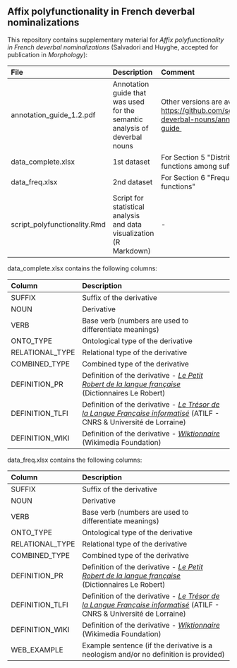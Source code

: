 ## Affix polyfunctionality in French deverbal nominalizations

This repository contains supplementary material for *Affix polyfunctionality in French deverbal nominalizations* (Salvadori and Huyghe, accepted for publication in *Morphology*):

| File  | Description | Comment |
| :--- | :--- | :--- | 
| annotation_guide_1.2.pdf | Annotation guide that was used for the semantic analysis of deverbal nouns | Other versions are available at https://github.com/semantics-deverbal-nouns/annotation-guide |
| data_complete.xlsx | 1st dataset | For Section 5 "Distribution of functions among suffixes" <br />  |
| data_freq.xlsx | 2nd dataset | For Section 6 "Frequency of functions" <br /> | 
| script_polyfunctionality.Rmd | Script for statistical analysis and data visualization (R Markdown)| - |

data_complete.xlsx contains the following columns:

| Column | Description |
| :--- | :--- |
| SUFFIX | Suffix of the derivative |
| NOUN | Derivative | 
| VERB | Base verb (numbers are used to differentiate meanings) |
| ONTO_TYPE | Ontological type of the derivative |
| RELATIONAL_TYPE | Relational type of the derivative |
| COMBINED_TYPE | Combined type of the derivative |
| DEFINITION_PR | Definition of the derivative - [*Le Petit Robert de la langue française*](https://petitrobert.lerobert.com/robert.asp) (Dictionnaires Le Robert) |
| DEFINITION_TLFI | Definition of the derivative - [*Le Trésor de la Langue Française informatisé*](http://atilf.atilf.fr/) (ATILF - CNRS & Université de Lorraine) |
| DEFINITION_WIKI | Definition of the derivative - [*Wiktionnaire*](https://fr.wiktionary.org/wiki/Wiktionnaire:Page_d’accueil) (Wikimedia Foundation) |


data_freq.xlsx contains the following columns:

| Column | Description |
| :--- | :--- |
| SUFFIX | Suffix of the derivative |
| NOUN | Derivative | 
| VERB | Base verb (numbers are used to differentiate meanings) |
| ONTO_TYPE | Ontological type of the derivative |
| RELATIONAL_TYPE | Relational type of the derivative |
| COMBINED_TYPE | Combined type of the derivative |
| DEFINITION_PR | Definition of the derivative - [*Le Petit Robert de la langue française*](https://petitrobert.lerobert.com/robert.asp) (Dictionnaires Le Robert) |
| DEFINITION_TLFI | Definition of the derivative - [*Le Trésor de la Langue Française informatisé*](http://atilf.atilf.fr/) (ATILF - CNRS & Université de Lorraine) |
| DEFINITION_WIKI | Definition of the derivative - [*Wiktionnaire*](https://fr.wiktionary.org/wiki/Wiktionnaire:Page_d’accueil) (Wikimedia Foundation) |
| WEB_EXAMPLE | Example sentence (if the derivative is a neologism and/or no definition is provided)|
